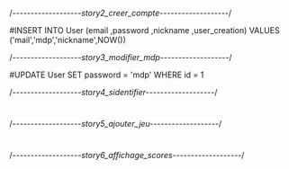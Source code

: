 /*-------------------story2_creer_compte-------------------*/

#INSERT 
INTO User 
(email ,password ,nickname ,user_creation) 
VALUES ('mail','mdp','nickname',NOW())

/*-------------------story3_modifier_mdp-------------------*/

#UPDATE User 
SET password = 'mdp' 
WHERE id = 1

/*-------------------story4_sidentifier-------------------*/

#

/*-------------------story5_ajouter_jeu-------------------*/

#

/*-------------------story6_affichage_scores-------------------*/

#
